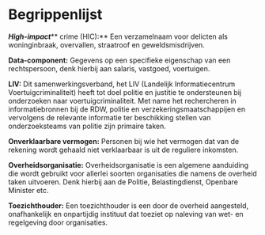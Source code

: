 # Begrippenlijst

_**High-impact**_** crime (HIC):** Een verzamelnaam voor delicten als woninginbraak, overvallen, straatroof en geweldsmisdrijven.&#x20;



**Data-component:** Gegevens op een specifieke eigenschap van een rechtspersoon, denk hierbij aan salaris, vastgoed, voertuigen.



**LIV:** Dit samenwerkingsverband, het LIV (Landelijk Informatiecentrum Voertuigcriminaliteit) heeft tot doel politie en justitie te ondersteunen bij onderzoeken naar voertuigcriminaliteit. Met name het rechercheren in informatiebronnen bij de RDW, politie en verzekeringsmaatschappijen en vervolgens de relevante informatie ter beschikking stellen van onderzoeksteams van politie zijn primaire taken.



**Onverklaarbare vermogen:** Personen bij wie het vermogen dat van de rekening wordt gehaald niet verklaarbaar is uit de reguliere inkomsten.



**Overheidsorganisatie:** Overheidsorganisatie is een algemene aanduiding die wordt gebruikt voor allerlei soorten organisaties die namens de overheid taken uitvoeren. Denk hierbij aan de Politie, Belastingdienst, Openbare Minister etc.



**Toezichthouder:** Een toezichthouder is een door de overheid aangesteld, onafhankelijk en onpartijdig instituut dat toeziet op naleving van wet- en regelgeving door organisaties.
